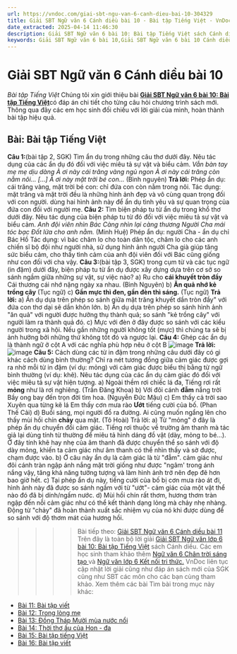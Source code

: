 ```yaml
---
url: https://vndoc.com/giai-sbt-ngu-van-6-canh-dieu-bai-10-304329
title: Giải SBT Ngữ văn 6 Cánh diều bài 10 - Bài tập Tiếng Việt - VnDoc.com
date_extracted: 2025-04-14 11:46:30
description: Giải SBT Ngữ văn 6 bài 10: Bài tập Tiếng Việt sách Cánh diều được VnDoc sưu tầm và tổng hợp gồm có đáp án chi tiết cho các bạn cùng tham khảo.
keywords: Giải SBT Ngữ văn 6 bài 10,Giải SBT Ngữ văn 6 bài 10 Cánh diều,Giải sách bài tập Ngữ văn CD lớp 6,Ngữ văn lớp 6 Cánh diều,giải bài tập ngữ văn lớp 6,bài Bài tập Tiếng Việt,soạn bài Ngữ văn 6 Cánh diều,ôn tập Ngữ văn 6
---
```


# Giải SBT Ngữ văn 6 Cánh diều bài 10
 _Bài tập Tiếng Việt_
Chúng tôi xin giới thiệu bài [**Giải SBT Ngữ văn 6 bài 10: Bài tập Tiếng Việt**](<https://vndoc.com/giai-sbt-ngu-van-6-canh-dieu-bai-10-304329>)có đáp án chi tiết cho từng câu hỏi chương trình sách mới. Thông qua đây các em học sinh đối chiếu với lời giải của mình, hoàn thành bài tập hiệu quả.
## Bài: Bài tập Tiếng Việt
**Câu 1:**\(bài tập 2, SGK\) Tìm ẩn dụ trong những câu thơ dưới đây. Nêu tác dụng của các ẩn dụ đó đối với việc miêu tả sự vật và biểu cảm.
_Vẫn bàn tay mẹ mẹ dịu dàng_
 _À ơi này cái trăng vàng ngủ ngon_
 _À ơi này cái trăng còn nằm nôi..._
_\[...\]_
_À ơi này mặt trời bé con..._
\(Bình nguyên\)
**Trả lời:**
Phép ẩn dụ: cái trăng vàng, mặt trời bé con: chỉ đứa con còn nằm trong nôi.
Tác dụng: mặt trăng và mặt trời đều là những hình ảnh đẹp và vô cùng quan trọng đối với con người. dùng hai hình ảnh này để ẩn dụ tình yêu và sự quan trọng của đứa con đối với người mẹ.
**Câu 2:** Tìm biện pháp tu từ ẩn dụ trong khổ thơ dưới đây. Nêu tác dụng của biện pháp tu từ đó đối với việc miêu tả sự vật và biểu cảm.
_Anh đội viên nhìn Bác_
 _Càng nhìn lại càng thương_
 _Người Cha mái tóc bạc_
 _Đốt lửa cho anh nằm._
\(Minh Huệ\)
Phép ẩn dụ: người Cha - ẩn dụ chỉ Bác Hồ
Tác dụng: vì bác chăm lo cho toàn dân tộc, chăm lo cho các anh chiến sĩ bộ đội như người nhà, sử dụng hình ảnh người Cha già giúp tăng sức biểu cảm, cho thấy tình cảm của anh đội viên đối với Bác cũng giống như con đối với cha vậy.
**Câu 3:**\(bài tập 3, SGK\) trong cụm từ và các tục ngữ \(in đậm\) dưới đây, biện pháp tu từ ẩn dụ được xây dựng dựa trên cơ sở so sánh ngầm giữa những sự vật, sự việc nào?
a\) Ru cho **cái khuyết tròn đầy**
Cái thương cái nhớ nặng ngày xa nhau.
\(Bình Nguyên\)
b\) **Ăn quả nhớ kẻ trồng cây**
\(Tục ngữ\)
c\) **Gần mực thì đen, gần đèn thì sáng.**
\(Tục ngữ\)
**Trả lời:**
a\) Ẩn dụ dựa trên phép so sánh giữa mặt trăng khuyết dần tròn đầy" với đứa con thơ dại sẽ dần khôn lớn.
b\) Ẩn dụ dựa trên phép so sánh hình ảnh "ăn quả" với người được hưởng thụ thành quả; so sánh "kẻ trồng cây" với người làm ra thành quả đó.
c\) Mực với đèn ở đây được so sánh với các kiểu người trong xã hội. Nếu gần những người không tốt \(mực\) thì chúng ta sẽ bị ảnh hưởng bởi những thứ không tốt đó và ngược lại.
**Câu 4:** Ghép các ẩn dụ là thành ngữ ở cột A với các nghĩa phù hợp nêu ở cột B
![image](https://i.vdoc.vn/data/image/2023/09/06/screenshot-6-115.png)
**Trả lời:**
![image](https://i.vdoc.vn/data/image/2023/09/06/screenshot-7-139.png)
**Câu 5:** Cách dùng các từ in đậm trong những câu dưới đây có gì khác cách dùng bình thường? Chỉ ra nét tương đồng giữa cảm giác được gợi ra nhờ mỗi từ in đậm \(ví dụ: mỏng\) với cảm giác được biểu thị bằng từ ngữ bình thường \(ví dụ: khẽ\). Nêu tác dụng của các ẩn dụ cảm giác đó đối với việc miêu tả sự vật hiện tượng.
a\) Ngoài thềm rơi chiếc lá đa,
Tiếng rơi rất **mỏng** như là rơi nghiêng.
\(Trần Đăng Khoa\)
b\) Với đôi cánh **đẫm** nắng trời
Bầy ong bay đến trọn đời tìm hoa.
\(Nguyễn Đức Mậu\)
c\) Em thấy cả trời sao
Xuyên qua từng kẽ lá
Em thấy cơn mưa rào
**Ướt** tiếng cười của bố.
\(Phan Thế Cải\)
d\) Buổi sáng, mọi người đổ ra đường. Ai cũng muốn ngẩng lên cho thấy mùi hồi chín **chảy** qua mặt. \(Tô Hoài\)
Trả lời:
a\) Từ "mỏng" ở đây là phép ẩn dụ chuyển đổi cảm giác. Tiếng rơi thuộc về trường âm thanh mà tác giả lại dùng tính từ thường để miêu tả hình dáng đồ vật \(dày, mỏng to bé...\). Ở đây tính khẽ hay nhẹ của âm thanh đã được chuyển thể so sánh với độ dày mỏng, khiến ta cảm giác như âm thanh có thể nhìn thấy và sờ được, chạm được vào.
b\) Ở câu này ẩn dụ là cảm giác là từ "đẫm". cảm giác như đôi cánh tràn ngập ánh nắng mặt trời giống như được "ngâm' trong ánh nắng vậy, tăng khả năng tưởng tượng và làm hình ảnh trở nên đẹp đẽ hơn bao giờ hết.
c\) Tại phép ẩn dụ này, tiếng cười của bố bị cơn mưa rào át đi, hình ảnh này đã được so sánh ngầm với từ "ướt"- cảm giác của một vật thể nào đó đã bị dính/ngấm nước.
d\) Mùi hồi chín rất thơm, hương thơm tràn ngập đến nỗi cảm giác như có thể kết thành dạng lỏng mà chảy nhẹ nhàng. Động từ "chảy" đã hoàn thành xuất sắc nhiệm vụ của nó khi được dùng để so sánh với độ thơm mát của hương hồi.
>>>> Bài tiếp theo: [Giải SBT Ngữ văn 6 Cánh diều bài 11](<https://vndoc.com/giai-sbt-ngu-van-6-canh-dieu-bai-11-304361>)
Trên đây là toàn bộ lời giải [Giải SBT Ngữ văn lớp 6 bài 10: Bài tập Tiếng Việt](<https://vndoc.com/giai-sbt-ngu-van-6-canh-dieu-bai-10-304329>) sách Cánh diều. Các em học sinh tham khảo thêm [Ngữ văn 6 Chân trời sáng tạo ](<https://vndoc.com/ngu-van-6-sach-chan-troi-sang-tao>)và [Ngữ văn lớp 6 Kết nối tri thức.](<https://vndoc.com/mon-ngu-van-lop6>) VnDoc liên tục cập nhật lời giải cũng như đáp án sách mới của SGK cũng như SBT các môn cho các bạn cùng tham khảo.
Xem thêm các bài Tìm bài trong mục này khác:
  * [Bài 11: Bài tập viết](</giai-sbt-ngu-van-6-canh-dieu-bai-11-304361>)
  * [Bài 12: Trong lòng mẹ](</giai-sbt-ngu-van-6-canh-dieu-bai-12-304362>)
  * [Bài 13: Đồng Tháp Mười mùa nước nổi](</giai-sbt-ngu-van-6-canh-dieu-bai-13-304365>)
  * [Bài 14: Thời thơ ấu của Hon - đa](</giai-sbt-ngu-van-6-canh-dieu-bai-14-304367>)
  * [Bài 15: Bài tập tiếng Việt](</giai-sbt-ngu-van-6-canh-dieu-bai-15-304369>)
  * [Bài 16: Bài tập viết](</giai-sbt-ngu-van-6-canh-dieu-bai-16-304371>)

